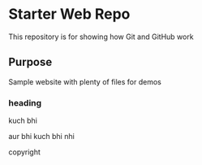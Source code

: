 # Starter Web Repo

This repository is for showing how Git and GitHub work

## Purpose

Sample website with plenty of files for demos

### heading
kuch bhi

aur bhi kuch bhi nhi

copyright